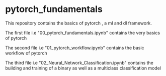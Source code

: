 # pytorch_fundamentals
This repository contains the basics of pytorch , a ml and dl framework.

The first file i.e "00_pytorch_fundamentals.ipynb" contains the very basics of pytorch

The second file i.e "01_pytorch_workflow.ipynb" contains the basic workflow of pytorch

The third file i.e "02_Neural_Network_Classification.ipynb" contains the building and training of a binary as well as a multiclass classification model

